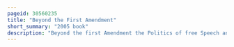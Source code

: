 ```yaml
---
pageid: 30560235
title: "Beyond the First Amendment"
short_summary: "2005 book"
description: "Beyond the first Amendment the Politics of free Speech and Pluralism is a Book about the Freedom of Speech and the first Amendment to the united States Constitution written by Author Samuel Peter Nelson. It was published by the Johns hopkins university Press in 2005. Nelson Discusses in it how the more general Notion of free Speech Differs from the specifically applied Notion of the first Amendment in american Law."
---
```

